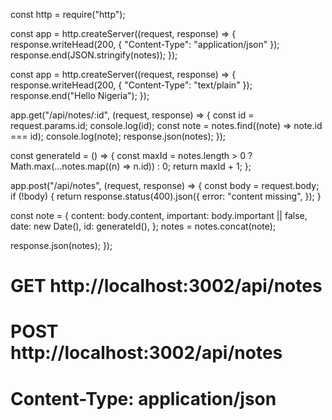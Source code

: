 const http = require("http");

const app = http.createServer((request, response) => {
response.writeHead(200, { "Content-Type": "application/json" });
response.end(JSON.stringify(notes));
});

const app = http.createServer((request, response) => {
response.writeHead(200, { "Content-Type": "text/plain" });
response.end("Hello Nigeria");
});

app.get("/api/notes/:id", (request, response) => {
const id = request.params.id;
console.log(id);
const note = notes.find((note) => note.id === id);
console.log(note);
response.json(notes);
});

const generateId = () => {
const maxId = notes.length > 0 ? Math.max(...notes.map((n) => n.id)) : 0;
return maxId + 1;
};

app.post("/api/notes", (request, response) => {
const body = request.body;
if (!body) {
return response.status(400).json({
error: "content missing",
});
}

const note = {
content: body.content,
important: body.important || false,
date: new Date(),
id: generateId(),
};
notes = notes.concat(note);

response.json(notes);
});

# GET http://localhost:3002/api/notes

#

# POST http://localhost:3002/api/notes

# Content-Type: application/json
